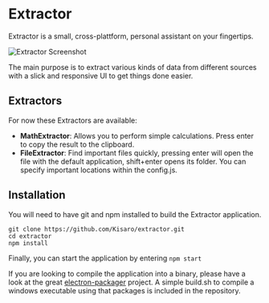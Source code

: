 # Extractor
Extractor is a small, cross-plattform, personal assistant on your fingertips.

![Extractor Screenshot](http://i.imgur.com/VwvQBjf.png)

The main purpose is to extract various kinds of data from different sources with a slick and responsive UI to get things done easier.

## Extractors
For now these Extractors are available:
- **MathExtractor**: Allows you to perform simple calculations. Press enter to copy the result to the clipboard.
- **FileExtractor**: Find important files quickly, pressing enter will open the file with the default application, shift+enter opens its folder. You can specify important locations within the config.js.

## Installation
You will need to have git and npm installed to build the Extractor application.
```
git clone https://github.com/Kisaro/extractor.git
cd extractor
npm install
```
Finally, you can start the application by entering `npm start`

If you are looking to compile the application into a binary, please have a look at the great [electron-packager](https://github.com/maxogden/electron-packager) project. A simple build.sh to compile a windows executable using that packages is included in the repository.
